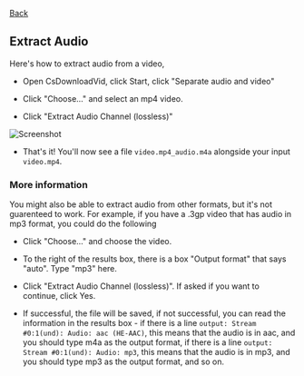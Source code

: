 [Back](../README.md)

## Extract Audio

Here's how to extract audio from a video,

* Open CsDownloadVid, click Start, click "Separate audio and video"

* Click "Choose..." and select an mp4 video.

* Click "Extract Audio Channel (lossless)"

![Screenshot](https://raw.githubusercontent.com/downpoured/labs_youthful_projects/master/csdownloadvid/doc/extractaudio.png)

* That's it! You'll now see a file `video.mp4_audio.m4a` alongside your input `video.mp4`.

### More information

You might also be able to extract audio from other formats, but it's not guarenteed to work. For example, if you have a .3gp video that has audio in mp3 format, you could do the following

* Click "Choose..." and choose the video.

* To the right of the results box, there is a box "Output format" that says "auto". Type "mp3" here.

* Click "Extract Audio Channel (lossless)". If asked if you want to continue, click Yes.

* If successful, the file will be saved, if not successful, you can read the information in the results box - if there is a line `output: Stream #0:1(und): Audio: aac (HE-AAC)`, this means that the audio is in aac, and you should type m4a as the output format, if there is a line `output: Stream #0:1(und): Audio: mp3`, this means that the audio is in mp3, and you should type mp3 as the output format, and so on. 


